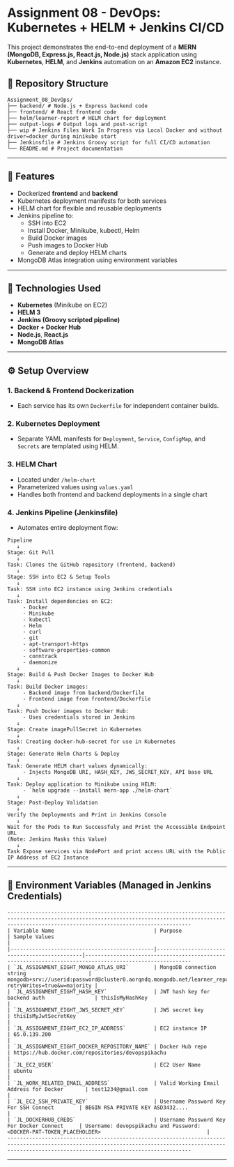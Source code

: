 # Assignment 08 - DevOps: Kubernetes + HELM + Jenkins CI/CD

This project demonstrates the end-to-end deployment of a **MERN (MongoDB, Express.js, React.js, Node.js)** stack application using **Kubernetes**, **HELM**, and **Jenkins** automation on an **Amazon EC2** instance.

## 📁 Repository Structure

``` text
Assignment_08_DevOps/
├── backend/ # Node.js + Express backend code
├── frontend/ # React frontend code
├── helm/learner-report # HELM chart for deployment
├── output-logs # Output logs and post-script
├── wip # Jenkins Files Work In Progress via Local Docker and without driver=docker during minikube start
├── Jenkinsfile # Jenkins Groovy script for full CI/CD automation
└── README.md # Project documentation
```


---

## 🚀 Features

- Dockerized **frontend** and **backend**
- Kubernetes deployment manifests for both services
- HELM chart for flexible and reusable deployments
- Jenkins pipeline to:
  - SSH into EC2
  - Install Docker, Minikube, kubectl, Helm
  - Build Docker images
  - Push images to Docker Hub
  - Generate and deploy HELM charts
- MongoDB Atlas integration using environment variables

---

## 🔧 Technologies Used

- **Kubernetes** (Minikube on EC2)
- **HELM 3**
- **Jenkins (Groovy scripted pipeline)**
- **Docker + Docker Hub**
- **Node.js**, **React.js**
- **MongoDB Atlas**

---

## ⚙️ Setup Overview

### 1. Backend & Frontend Dockerization
- Each service has its own `Dockerfile` for independent container builds.

### 2. Kubernetes Deployment
- Separate YAML manifests for `Deployment`, `Service`, `ConfigMap`, and `Secrets` are templated using HELM.

### 3. HELM Chart
- Located under `/helm-chart`
- Parameterized values using `values.yaml`
- Handles both frontend and backend deployments in a single chart

### 4. Jenkins Pipeline (Jenkinsfile)
- Automates entire deployment flow:

```text
Pipeline
   ↓
Stage: Git Pull
   ↓
Task: Clones the GitHub repository (frontend, backend)
   ↓
Stage: SSH into EC2 & Setup Tools
   ↓
Task: SSH into EC2 instance using Jenkins credentials
   ↓
Task: Install dependencies on EC2:
     - Docker
     - Minikube
     - kubectl
     - Helm
     - curl
     - git
     - apt-transport-https
     - software-properties-common
     - conntrack
     - daemonize
   ↓
Stage: Build & Push Docker Images to Docker Hub
   ↓
Task: Build Docker images:
     - Backend image from backend/Dockerfile
     - Frontend image from frontend/Dockerfile
   ↓
Task: Push Docker images to Docker Hub:
     - Uses credentials stored in Jenkins
   ↓
Stage: Create imagePullSecret in Kubernetes
   ↓
Task: Creating docker-hub-secret for use in Kubernetes
   ↓
Stage: Generate Helm Charts & Deploy
   ↓
Task: Generate HELM chart values dynamically:
     - Injects MongoDB URI, HASH_KEY, JWS_SECRET_KEY, API base URL
   ↓
Task: Deploy application to Minikube using HELM:
     - `helm upgrade --install mern-app ./helm-chart`
   ↓
Stage: Post-Deploy Validation
   ↓
Verify the Deployments and Print in Jenkins Console
   ↓
Wait for the Pods to Run Successfuly and Print the Accessible Endpoint URL
(Note: Jenkins Masks this Value)
   ↓
Task Expose services via NodePort and print access URL with the Public IP Address of EC2 Instance

```

---

## 🔐 Environment Variables (Managed in Jenkins Credentials)

``` text
-------------------------------------------------------------------------------------------------------------------------------------------------------------------------------------------------------
| Variable Name                                | Purpose                                      | Sample Values                                                                                         |
|----------------------------------------------|----------------------------------------------|--------------------------------------------------------------------------------------------------------
| `JL_ASSIGNMENT_EIGHT_MONGO_ATLAS_URI`        | MongoDB connection string                    | mongodb+srv://userid:password@cluster0.aorqndq.mongodb.net/learner_report?retryWrites=true&w=majority |
| `JL_ASSIGNMENT_EIGHT_HASH_KEY`               | JWT hash key for backend auth                | thisIsMyHashKey                                                                                       |
| `JL_ASSIGNMENT_EIGHT_JWS_SECRET_KEY`         | JWS secret key                               | thisIsMyJwtSecretKey                                                                                  |
| `JL_ASSIGNMENT_EIGHT_EC2_IP_ADDRESS`         | EC2 instance IP                              | 65.0.139.200                                                                                          |
| `JL_ASSIGNMENT_EIGHT_DOCKER_REPOSITORY_NAME` | Docker Hub repo                              | https://hub.docker.com/repositories/devopspikachu                                                     |
| `JL_EC2_USER`                                | EC2 User Name                                | ubuntu                                                                                                |
| `JL_WORK_RELATED_EMAIL_ADDRESS`              | Valid Working Email Address for Docker       | test1234@gmail.com                                                                                    |
| `JL_EC2_SSH_PRIVATE_KEY`                     | Username Password Key For SSH Connect        | BEGIN RSA PRIVATE KEY ASD3432....                                                                     |
| `JL_DOCKERHUB_CREDS`                         | Username Password Key For Docker Connect     | Username: devopspikachu and Password: <DOCKER-PAT-TOKEN_PLACEHOLDER>                                  |
-------------------------------------------------------------------------------------------------------------------------------------------------------------------------------------------------------
```

---
